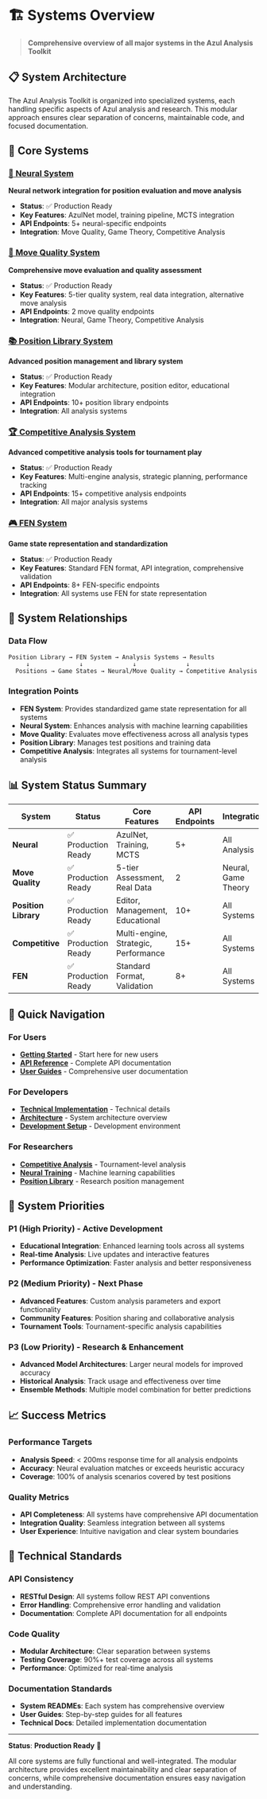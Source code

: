 # 🏗️ Systems Overview

> **Comprehensive overview of all major systems in the Azul Analysis Toolkit**

## 📋 **System Architecture**

The Azul Analysis Toolkit is organized into specialized systems, each handling specific aspects of Azul analysis and research. This modular approach ensures clear separation of concerns, maintainable code, and focused documentation.

## 🎯 **Core Systems**

### **[🧠 Neural System](neural/README.md)**
**Neural network integration for position evaluation and move analysis**
- **Status**: ✅ Production Ready
- **Key Features**: AzulNet model, training pipeline, MCTS integration
- **API Endpoints**: 5+ neural-specific endpoints
- **Integration**: Move Quality, Game Theory, Competitive Analysis

### **[🎯 Move Quality System](move-quality/README.md)**
**Comprehensive move evaluation and quality assessment**
- **Status**: ✅ Production Ready
- **Key Features**: 5-tier quality system, real data integration, alternative move analysis
- **API Endpoints**: 2 move quality endpoints
- **Integration**: Neural, Game Theory, Competitive Analysis

### **[📚 Position Library System](position-library/README.md)**
**Advanced position management and library system**
- **Status**: ✅ Production Ready
- **Key Features**: Modular architecture, position editor, educational integration
- **API Endpoints**: 10+ position library endpoints
- **Integration**: All analysis systems

### **[🏆 Competitive Analysis System](competitive/README.md)**
**Advanced competitive analysis tools for tournament play**
- **Status**: ✅ Production Ready
- **Key Features**: Multi-engine analysis, strategic planning, performance tracking
- **API Endpoints**: 15+ competitive analysis endpoints
- **Integration**: All major analysis systems

### **[🎮 FEN System](fen/README.md)**
**Game state representation and standardization**
- **Status**: ✅ Production Ready
- **Key Features**: Standard FEN format, API integration, comprehensive validation
- **API Endpoints**: 8+ FEN-specific endpoints
- **Integration**: All systems use FEN for state representation

## 🔗 **System Relationships**

### **Data Flow**
```
Position Library → FEN System → Analysis Systems → Results
     ↓              ↓              ↓              ↓
  Positions → Game States → Neural/Move Quality → Competitive Analysis
```

### **Integration Points**
- **FEN System**: Provides standardized game state representation for all systems
- **Neural System**: Enhances analysis with machine learning capabilities
- **Move Quality**: Evaluates move effectiveness across all analysis types
- **Position Library**: Manages test positions and training data
- **Competitive Analysis**: Integrates all systems for tournament-level analysis

## 📊 **System Status Summary**

| System | Status | Core Features | API Endpoints | Integration |
|--------|--------|---------------|---------------|-------------|
| **Neural** | ✅ Production Ready | AzulNet, Training, MCTS | 5+ | All Analysis |
| **Move Quality** | ✅ Production Ready | 5-tier Assessment, Real Data | 2 | Neural, Game Theory |
| **Position Library** | ✅ Production Ready | Editor, Management, Educational | 10+ | All Systems |
| **Competitive** | ✅ Production Ready | Multi-engine, Strategic, Performance | 15+ | All Systems |
| **FEN** | ✅ Production Ready | Standard Format, Validation | 8+ | All Systems |

## 🚀 **Quick Navigation**

### **For Users**
- **[Getting Started](../../guides/getting-started/first-steps.md)** - Start here for new users
- **[API Reference](../../technical/api/)** - Complete API documentation
- **[User Guides](../../guides/)** - Comprehensive user documentation

### **For Developers**
- **[Technical Implementation](../../technical/implementation/)** - Technical details
- **[Architecture](../../technical/architecture.md)** - System architecture overview
- **[Development Setup](../../technical/development/setup.md)** - Development environment

### **For Researchers**
- **[Competitive Analysis](competitive/README.md)** - Tournament-level analysis
- **[Neural Training](neural/training.md)** - Machine learning capabilities
- **[Position Library](position-library/README.md)** - Research position management

## 🎯 **System Priorities**

### **P1 (High Priority) - Active Development**
- **Educational Integration**: Enhanced learning tools across all systems
- **Real-time Analysis**: Live updates and interactive features
- **Performance Optimization**: Faster analysis and better responsiveness

### **P2 (Medium Priority) - Next Phase**
- **Advanced Features**: Custom analysis parameters and export functionality
- **Community Features**: Position sharing and collaborative analysis
- **Tournament Tools**: Tournament-specific analysis capabilities

### **P3 (Low Priority) - Research & Enhancement**
- **Advanced Model Architectures**: Larger neural models for improved accuracy
- **Historical Analysis**: Track usage and effectiveness over time
- **Ensemble Methods**: Multiple model combination for better predictions

## 📈 **Success Metrics**

### **Performance Targets**
- **Analysis Speed**: < 200ms response time for all analysis endpoints
- **Accuracy**: Neural evaluation matches or exceeds heuristic accuracy
- **Coverage**: 100% of analysis scenarios covered by test positions

### **Quality Metrics**
- **API Completeness**: All systems have comprehensive API documentation
- **Integration Quality**: Seamless integration between all systems
- **User Experience**: Intuitive navigation and clear system boundaries

## 🔧 **Technical Standards**

### **API Consistency**
- **RESTful Design**: All systems follow REST API conventions
- **Error Handling**: Comprehensive error handling and validation
- **Documentation**: Complete API documentation for all endpoints

### **Code Quality**
- **Modular Architecture**: Clear separation between systems
- **Testing Coverage**: 90%+ test coverage across all systems
- **Performance**: Optimized for real-time analysis

### **Documentation Standards**
- **System READMEs**: Each system has comprehensive overview
- **User Guides**: Step-by-step guides for all features
- **Technical Docs**: Detailed implementation documentation

---

**Status**: **Production Ready** 🚀

All core systems are fully functional and well-integrated. The modular architecture provides excellent maintainability and clear separation of concerns, while comprehensive documentation ensures easy navigation and understanding.
